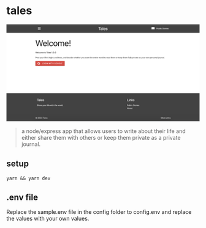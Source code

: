 # tales

![tales](https://github.com/ann-glitch/tales/blob/main/tales.png?raw=true)

> a node/express app that allows users to write about their life and either share them with others or keep them private as a private journal.

## setup

```
yarn && yarn dev
```

## .env file

Replace the sample.env file in the config folder to config.env and replace the values with your own values.

